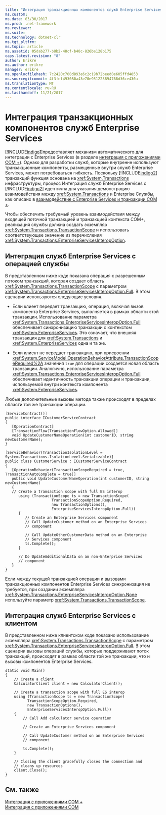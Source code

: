 ```yaml
---
title: "Интеграция транзакционных компонентов служб Enterprise Services"
ms.custom: 
ms.date: 03/30/2017
ms.prod: .net-framework
ms.reviewer: 
ms.suite: 
ms.technology: dotnet-clr
ms.tgt_pltfrm: 
ms.topic: article
ms.assetid: 05dab277-b8b2-48cf-b40c-826be128b175
caps.latest.revision: "8"
author: Erikre
ms.author: erikre
manager: erikre
ms.openlocfilehash: 7c2420c700d893e6c2c19b72beed0e605ffd4853
ms.sourcegitcommit: 4f3fef493080a43e70e951223894768d36ce430a
ms.translationtype: MT
ms.contentlocale: ru-RU
ms.lasthandoff: 11/21/2017
---
```

# <a name="integrating-enterprise-services-transactional-components"></a>Интеграция транзакционных компонентов служб Enterprise Services
[!INCLUDE[indigo1](../../../../includes/indigo1-md.md)]предоставляет механизм автоматического для интеграции с Enterprise Services (в разделе [интеграция с приложениями COM +](../../../../docs/framework/wcf/feature-details/integrating-with-com-plus-applications.md)). Однако для разработки служб, которые внутренне используют транзакционные компоненты, размещенные внутри служб Enterprise Services, может потребоваться гибкость. Поскольку [!INCLUDE[indigo2](../../../../includes/indigo2-md.md)] транзакций функция основана на <xref:System.Transactions> инфраструктуры, процесс Интеграция служб Enterprise Services с [!INCLUDE[indigo2](../../../../includes/indigo2-md.md)] идентична для указания демонстрацию взаимодействия между <xref:System.Transactions> и Enterprise Службы, как описано в [взаимодействие с Enterprise Services и транзакции COM +](http://go.microsoft.com/fwlink/?LinkId=94949).  
  
 Чтобы обеспечить требуемый уровень взаимодействия между входящей поточной транзакцией и транзакцией контекста COM+, реализация службы должна создать экземпляр <xref:System.Transactions.TransactionScope> и использовать соответствующее значение из перечисления <xref:System.Transactions.EnterpriseServicesInteropOption>.  
  
## <a name="integrating-enterprise-services-with-a-service-operation"></a>Интеграция служб Enterprise Services с операцией службы  
 В представленном ниже коде показана операция с разрешенным потоком транзакций, которая создает область <xref:System.Transactions.TransactionScope> с параметром <xref:System.Transactions.EnterpriseServicesInteropOption.Full>. В этом сценарии используются следующие условия.  
  
-   Если клиент передает транзакцию, операция, включая вызов компонента Enterprise Services, выполняется в рамках области этой транзакции. Использование параметра <xref:System.Transactions.EnterpriseServicesInteropOption.Full> обеспечивает синхронизацию транзакции с контекстом <xref:System.EnterpriseServices>. Это означает, что внешняя транзакция для <xref:System.Transactions> и <xref:System.EnterpriseServices> одна и та же.  
  
-   Если клиент не передает транзакцию, при присвоении <xref:System.ServiceModel.OperationBehaviorAttribute.TransactionScopeRequired%2A> значения `true` для операции создается новая область транзакции. Аналогично, использование параметра <xref:System.Transactions.EnterpriseServicesInteropOption.Full> обеспечивает идентичность транзакции операции и транзакции, используемой внутри контекста компонента <xref:System.EnterpriseServices>.  
  
 Любые дополнительные вызовы метода также происходят в пределах области той же транзакции операции.  
  
```  
[ServiceContract()]  
public interface ICustomerServiceContract  
{  
   [OperationContract]  
   [TransactionFlow(TransactionFlowOption.Allowed)]  
   void UpdateCustomerNameOperation(int customerID, string newCustomerName);  
}  
  
[ServiceBehavior(TransactionIsolationLevel = System.Transactions.IsolationLevel.Serializable)]  
public class CustomerService : ICustomerServiceContract  
{  
   [OperationBehavior(TransactionScopeRequired = true, TransactionAutoComplete = true)]  
   public void UpdateCustomerNameOperation(int customerID, string newCustomerName)  
   {  
   // Create a transaction scope with full ES interop  
      using (TransactionScope ts = new TransactionScope(  
                     TransactionScopeOption.Required,  
                     new TransactionOptions(),  
                     EnterpriseServicesInteropOption.Full))  
      {  
         // Create an Enterprise Services component  
         // Call UpdateCustomer method on an Enterprise Services   
         // component   
  
         // Call UpdateOtherCustomerData method on an Enterprise   
         // Services component   
         ts.Complete();  
      }  
  
      // Do UpdateAdditionalData on an non-Enterprise Services  
      // component  
   }  
}  
```  
  
 Если между текущей транзакцией операции и вызовами транзакционных компонентов Enterprise Services синхронизация не требуется, при создании экземпляра <xref:System.Transactions.EnterpriseServicesInteropOption.None> используйте параметр <xref:System.Transactions.TransactionScope>.  
  
## <a name="integrating-enterprise-services-with-a-client"></a>Интеграция служб Enterprise Services с клиентом  
 В представленном ниже клиентском коде показано использование экземпляра <xref:System.Transactions.TransactionScope> с параметром <xref:System.Transactions.EnterpriseServicesInteropOption.Full>. В этом сценарии вызовы операций службы, которые поддерживают поток транзакций, происходят в рамках области той же транзакции, что и вызовы компонентов Enterprise Services.  
  
```  
static void Main()  
{  
    // Create a client  
    CalculatorClient client = new CalculatorClient();  
  
    // Create a transaction scope with full ES interop  
    using (TransactionScope ts = new TransactionScope(  
          TransactionScopeOption.Required,  
          new TransactionOptions(),  
          EnterpriseServicesInteropOption.Full))  
    {  
        // Call Add calculator service operation  
  
        // Create an Enterprise Services component  
  
        // Call UpdateCustomer method on an Enterprise Services   
        // component   
  
        ts.Complete();  
    }  
  
    // Closing the client gracefully closes the connection and   
    // cleans up resources  
    client.Close();  
}  
```  
  
## <a name="see-also"></a>См. также  
 [Интеграция с приложениями COM +](../../../../docs/framework/wcf/feature-details/integrating-with-com-plus-applications.md)  
 [Интеграция с приложениями COM](../../../../docs/framework/wcf/feature-details/integrating-with-com-applications.md)
